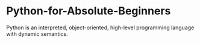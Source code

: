 # Python-for-Absolute-Beginners
Python is an interpreted, object-oriented, high-level programming language with dynamic semantics.
